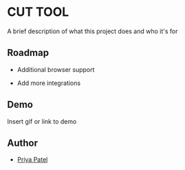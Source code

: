 
# CUT TOOL

A brief description of what this project does and who it's for


## Roadmap

- Additional browser support

- Add more integrations


## Demo

Insert gif or link to demo


## Author

- <a href="https://github.com/priyapatelsp">Priya Patel</a>
